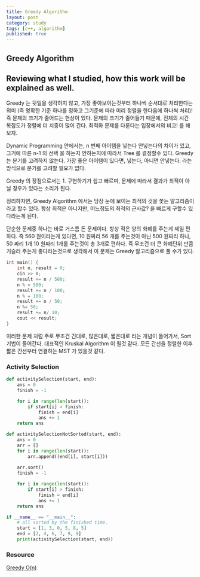 ```yaml
---
title: Greedy Algorithm
layout: post
category: study
tags: [c++, algorithm]
published: true
---
```


## Greedy Algorithm

Reviewing what I studied, how this work will be explained as well. 
---

Greedy 는 뒷일을 생각하지 않고, 가장 좋아보이는것부터 하나씩 순서대로 처리한다는 의미 (즉 명확한 기준 하나를 정하고 그기준에 따라 미리 정렬을 한다음에 하나씩 처리)! 즉 문제의 크기가 줄어드는 현상이 있다. 문제의 크기가 줄어들기 때문에, 전체의 시간 복잡도가 정렬에 더 치중이 많이 간다. 최적화 문제를 다룬다는 입장에서의 비교! 를 해보자.

Dynamic Programming 안에서는, n 번째 아이템을 넣는다 안넣는다의 차이가 있고, 그거에 따른 n-1 의 선택 을 하는지 안하는지에 따라서 Tree 를 결정할수 있다. Greedy 는 분기를 고려하지 않는다. 가장 좋은 아이템이 있다면, 넣는다, 아니면 안넣는다. 라는 방식으로 분기를 고려할 필요가 없다.

Greedy 의 장점으로서는 1. 구현하기가 쉽고 빠르며, 문제에 따라서 결과가 최적이 아닐 경우가 있다는 소리가 된다.

정리하자면, Greedy Algorithm 에서는 당장 눈에 보이는 최적의 것을 쫓는 알고리즘이라고 할수 있다. 항상 최적은 아니지만, 어느정도의 최적의 근사값? 을 빠르게 구할수 있다라는게 된다.

단순한 문제중 하나는 바로 거스름 돈 문제이다. 항상 적은 양의 화폐를 주는게 제일 편하다. 즉 560 원이라는게 있다면, 10 원짜리 56 개를 주는것이 아닌 500 원짜리 하나, 50 짜리 1개 10 원짜리 1개를 주는것이 총 3개로 편하다. 즉 무조건 더 큰 화폐단위 만큼 거슬러 주는게 좋다라는것으로 생각해서 이 문제는 Greedy 알고리즘으로 풀 수가 있다.

```cpp
int main() {
    int n, result = 0;
    cin >> n;
    result += n / 500;
    n % = 500;
    result += n / 100;
    n % = 100;
    result += n / 50;
    n %= 50;
    result += n/ 10;
    cout << result;
}
```

이러한 문제 처럼 주로 무조건 긴대로, 많은대로, 짧은대로 라는 개념이 들어가서, Sort 기법이 들어간다. 대표적인 Kruskal Algorithm 이 될것 같다. 모든 간선을 정렬한 이후 짧은 간선부터 연결하는 MST 가 있을것 같다.

### Activity Selection
```python
def activitySelection(start, end):
    ans = 0
    finish = -1

    for i in range(len(start)):
        if start[i] > finish:
            finish = end[i]
            ans += 1
    return ans

def activitySelectionNotSorted(start, end):
    ans = 0
    arr = []
    for i in range(len(start)):
        arr.append((end[i], start[i]))
    
    arr.sort()
    finish = -1

    for i in range(len(start)):
        if start[i] > finish:
            finish = end[i]
            ans += 1
    return ans

if __name__ == "__main__":
    # all sorted by the finished time.
    start = [1, 3, 0, 5, 8, 5]
    end = [2, 4, 6, 7, 9, 9]
    print(activitySelection(start, end))

```

### Resource
[Greedy O(n)](https://www.geeksforgeeks.org/activity-selection-problem-greedy-algo-1/)